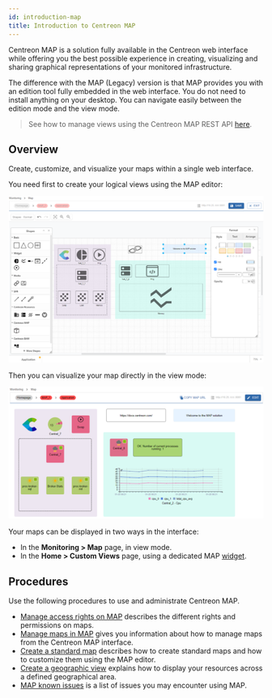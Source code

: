 ```yaml
---
id: introduction-map
title: Introduction to Centreon MAP
---
```


Centreon MAP is a solution fully available in the Centreon web interface while offering you the best possible experience in creating, visualizing and sharing graphical representations of your monitored infrastructure.

The difference with the MAP (Legacy) version is that MAP provides you with an edition tool fully embedded in the web interface. You do not need to install anything on your desktop. You can navigate easily between the edition mode and the view mode.

> See how to manage views using the Centreon MAP REST API [here](https://docs-api.centreon.com/api/centreon-map/).

## Overview

Create, customize, and visualize your maps within a single web interface.

You need first to create your logical views using the MAP editor:

![image](../assets/graph-views/map-web-editor-view.png)

Then you can visualize your map directly in the view mode:

![image](../assets/graph-views/map-web-global-view.png)

Your maps can be displayed in two ways in the interface:
- In the **Monitoring > Map** page, in view mode.
- In the **Home > Custom Views** page, using a dedicated MAP [widget](../alerts-notifications/custom-views.md).

## Procedures

Use the following procedures to use and administrate Centreon MAP.

- [Manage access rights on MAP](map-web-manage.md) describes the different rights and permissions on maps.
- [Manage maps in MAP](map-web-manage.md) gives you information about how to manage maps from the Centreon MAP interface.
- [Create a standard map](map-web-create-standard-map.md) describes how to create standard maps and how to customize them using the MAP editor.
- [Create a geographic view](map-web-create-geoview.md) explains how to display your resources across a defined geographical area.
- [MAP known issues](map-web-known-issues.md) is a list of issues you may encounter using MAP.
